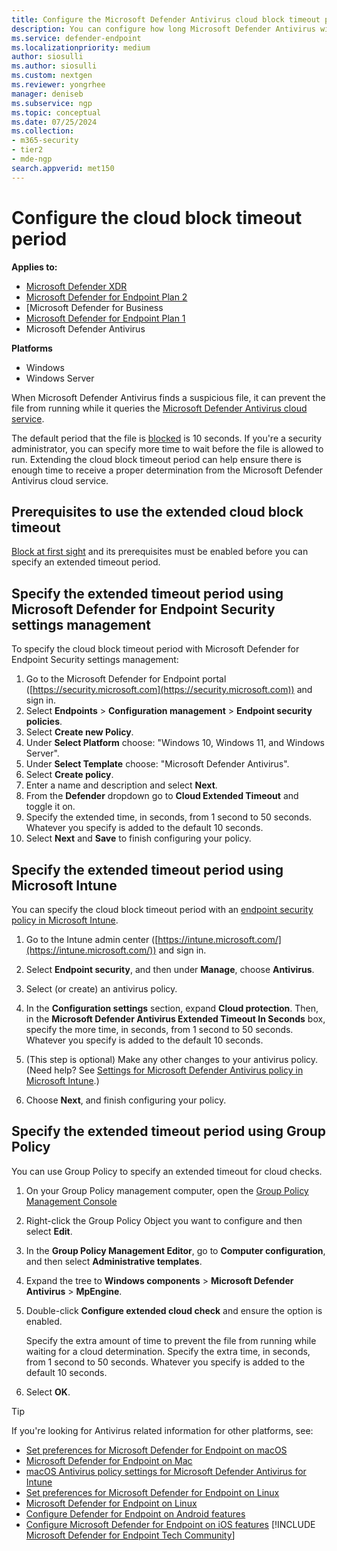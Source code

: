 ```yaml
---
title: Configure the Microsoft Defender Antivirus cloud block timeout period
description: You can configure how long Microsoft Defender Antivirus will block a file from running while waiting for a cloud determination.
ms.service: defender-endpoint
ms.localizationpriority: medium
author: siosulli
ms.author: siosulli
ms.custom: nextgen
ms.reviewer: yongrhee
manager: deniseb
ms.subservice: ngp
ms.topic: conceptual
ms.date: 07/25/2024
ms.collection: 
- m365-security
- tier2
- mde-ngp
search.appverid: met150
---
```


# Configure the cloud block timeout period

**Applies to:**
- [Microsoft Defender XDR](/defender-xdr)
- [Microsoft Defender for Endpoint Plan 2](microsoft-defender-endpoint.md)
- [Microsoft Defender for Business
- [Microsoft Defender for Endpoint Plan 1](microsoft-defender-endpoint.md)
- Microsoft Defender Antivirus

**Platforms**
- Windows
- Windows Server

When Microsoft Defender Antivirus finds a suspicious file, it can prevent the file from running while it queries the [Microsoft Defender Antivirus cloud service](cloud-protection-microsoft-defender-antivirus.md).

The default period that the file is [blocked](configure-block-at-first-sight-microsoft-defender-antivirus.md) is 10 seconds. If you're a security administrator, you can specify more time to wait before the file is allowed to run. Extending the cloud block timeout period can help ensure there is enough time to receive a proper determination from the Microsoft Defender Antivirus cloud service.

## Prerequisites to use the extended cloud block timeout

[Block at first sight](configure-block-at-first-sight-microsoft-defender-antivirus.md) and its prerequisites must be enabled before you can specify an extended timeout period.

## Specify the extended timeout period using Microsoft Defender for Endpoint Security settings management

To specify the cloud block timeout period with Microsoft Defender for Endpoint Security settings management:

1. Go to the Microsoft Defender for Endpoint portal ([https://security.microsoft.com](https://security.microsoft.com)) and sign in.
2. Select **Endpoints** > **Configuration management** > **Endpoint security policies**.
3. Select **Create new Policy**.
4. Under **Select Platform** choose: "Windows 10, Windows 11, and Windows Server".
5. Under **Select Template** choose: "Microsoft Defender Antivirus".
6. Select **Create policy**.
7. Enter a name and description and select **Next**.
8. From the **Defender** dropdown go to **Cloud Extended Timeout** and toggle it on.
9. Specify the extended time, in seconds, from 1 second to 50 seconds. Whatever you specify is added to the default 10 seconds.
10. Select **Next** and **Save** to finish configuring your policy.

## Specify the extended timeout period using Microsoft Intune

You can specify the cloud block timeout period with an [endpoint security policy in Microsoft Intune](/mem/intune/protect/endpoint-security-policy).

1. Go to the Intune admin center ([https://intune.microsoft.com/](https://intune.microsoft.com/)) and sign in.

2. Select **Endpoint security**, and then under **Manage**, choose **Antivirus**.

3. Select (or create) an antivirus policy.

4. In the **Configuration settings** section, expand **Cloud protection**. Then, in the **Microsoft Defender Antivirus Extended Timeout In Seconds** box, specify the more time, in seconds, from 1 second to 50 seconds. Whatever you specify is added to the default 10 seconds.

5. (This step is optional) Make any other changes to your antivirus policy. (Need help? See [Settings for Microsoft Defender Antivirus policy in Microsoft Intune](/mem/intune/protect/antivirus-microsoft-defender-settings-windows).)

6. Choose **Next**, and finish configuring your policy.

## Specify the extended timeout period using Group Policy

You can use Group Policy to specify an extended timeout for cloud checks.

1. On your Group Policy management computer, open the [Group Policy Management Console](/previous-versions/windows/it-pro/windows-server-2008-R2-and-2008/cc731212(v=ws.11))

2. Right-click the Group Policy Object you want to configure and then select **Edit**.

3. In the **Group Policy Management Editor**, go to **Computer configuration**, and then select **Administrative templates**.

3. Expand the tree to **Windows components** \> **Microsoft Defender Antivirus** \> **MpEngine**.

4. Double-click **Configure extended cloud check** and ensure the option is enabled. 

   Specify the extra amount of time to prevent the file from running while waiting for a cloud determination. Specify the extra time, in seconds, from 1 second to 50 seconds. Whatever you specify is added to the default 10 seconds.

5. Select **OK**.

> [!TIP]
> If you're looking for Antivirus related information for other platforms, see:
> - [Set preferences for Microsoft Defender for Endpoint on macOS](mac-preferences.md)
> - [Microsoft Defender for Endpoint on Mac](microsoft-defender-endpoint-mac.md)
> - [macOS Antivirus policy settings for Microsoft Defender Antivirus for Intune](/mem/intune/protect/antivirus-microsoft-defender-settings-macos)
> - [Set preferences for Microsoft Defender for Endpoint on Linux](linux-preferences.md)
> - [Microsoft Defender for Endpoint on Linux](microsoft-defender-endpoint-linux.md)
> - [Configure Defender for Endpoint on Android features](android-configure.md)
> - [Configure Microsoft Defender for Endpoint on iOS features](ios-configure-features.md) 
[!INCLUDE [Microsoft Defender for Endpoint Tech Community](../includes/defender-mde-techcommunity.md)]
